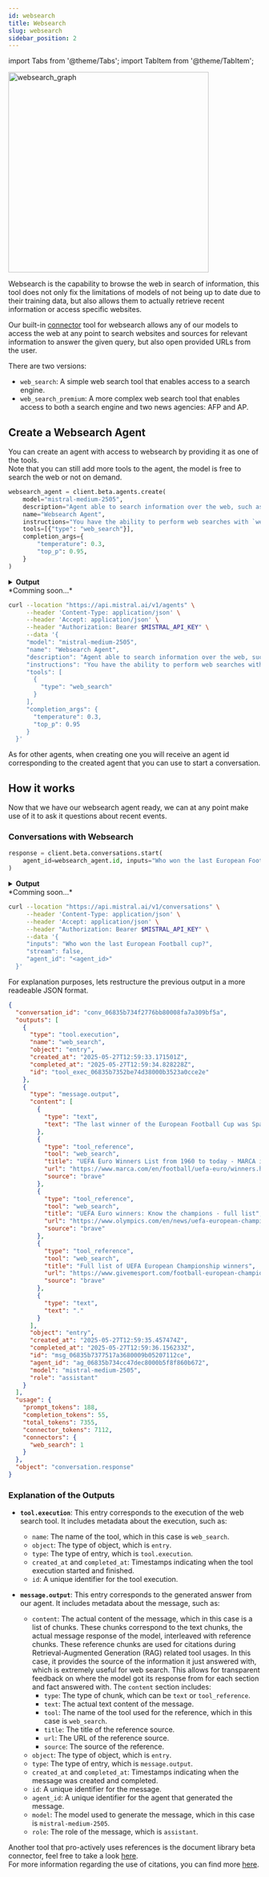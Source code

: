 ```yaml
---
id: websearch
title: Websearch
slug: websearch
sidebar_position: 2
---
```


import Tabs from '@theme/Tabs';
import TabItem from '@theme/TabItem';

<div style={{ textAlign: 'center' }}>
  <img
    src="/img/websearch_connector.png"
    alt="websearch_graph"
    width="400"
    style={{ borderRadius: '15px' }}
  />
</div>

Websearch is the capability to browse the web in search of information, this tool does not only fix the limitations of models of not being up to date due to their training data, but also allows them to actually retrieve recent information or access specific websites.

Our built-in [connector](../connectors) tool for websearch allows any of our models to access the web at any point to search websites and sources for relevant information to answer the given query, but also open provided URLs from the user.

There are two versions:
- `web_search`: A simple web search tool that enables access to a search engine.
- `web_search_premium`: A more complex web search tool that enables access to both a search engine and two news agencies: AFP and AP.

## Create a Websearch Agent
You can create an agent with access to websearch by providing it as one of the tools.  
Note that you can still add more tools to the agent, the model is free to search the web or not on demand.

<Tabs groupId="code">
  <TabItem value="python" label="python" default>

```py
websearch_agent = client.beta.agents.create(
    model="mistral-medium-2505",
    description="Agent able to search information over the web, such as news, weather, sport results...",
    name="Websearch Agent",
    instructions="You have the ability to perform web searches with `web_search` to find up-to-date information.",
    tools=[{"type": "web_search"}],
    completion_args={
        "temperature": 0.3,
        "top_p": 0.95,
    }
)
```
<details>
    <summary><b>Output</b></summary>
```
model='mistral-medium-2505' name='Websearch Agent' description='Agent able to search information over the web, such as news, weather, sport results...' id='ag_06835b734cc47dec8000b5f8f860b672' version=0 created_at=datetime.datetime(2025, 5, 27, 12, 59, 32, 803403, tzinfo=TzInfo(UTC)) updated_at=datetime.datetime(2025, 5, 27, 12, 59, 32, 803405, tzinfo=TzInfo(UTC)) instructions='You have the ability to perform web searches with `web_search` to find up-to-date information.' tools=[WebSearchTool(type='web_search')] completion_args=CompletionArgs(stop=None, presence_penalty=None, frequency_penalty=None, temperature=0.3, top_p=0.95, max_tokens=None, random_seed=None, prediction=None, response_format=None, tool_choice='auto') handoffs=None object='agent'
```
</details>
  </TabItem>

  <TabItem value="typescript" label="typescript">
  *Comming soon...*
  </TabItem>

  <TabItem value="curl" label="curl">

```bash
curl --location "https://api.mistral.ai/v1/agents" \
     --header 'Content-Type: application/json' \
     --header 'Accept: application/json' \
     --header "Authorization: Bearer $MISTRAL_API_KEY" \
     --data '{
     "model": "mistral-medium-2505",
     "name": "Websearch Agent",
     "description": "Agent able to search information over the web, such as news, weather, sport results...",
     "instructions": "You have the ability to perform web searches with `web_search` to find up-to-date information.",
     "tools": [
       {
         "type": "web_search"
       }
     ],
     "completion_args": {
       "temperature": 0.3,
       "top_p": 0.95
     }
  }'
```
  </TabItem>
</Tabs>

As for other agents, when creating one you will receive an agent id corresponding to the created agent that you can use to start a conversation.

## How it works
Now that we have our websearch agent ready, we can at any point make use of it to ask it questions about recent events.

### Conversations with Websearch

<Tabs groupId="code">
  <TabItem value="python" label="python" default>

```py
response = client.beta.conversations.start(
    agent_id=websearch_agent.id, inputs="Who won the last European Football cup?"
)
```

<details>
    <summary><b>Output</b></summary>

```
conversation_id='conv_06835b734f2776bb80008fa7a309bf5a' outputs=[ToolExecutionEntry(name='web_search', object='entry', type='tool.execution', created_at=datetime.datetime(2025, 5, 27, 12, 59, 33, 171501, tzinfo=TzInfo(UTC)), completed_at=datetime.datetime(2025, 5, 27, 12, 59, 34, 828228, tzinfo=TzInfo(UTC)), id='tool_exec_06835b7352be74d38000b3523a0cce2e', info={}), MessageOutputEntry(content=[TextChunk(text='The last winner of the European Football Cup was Spain, who won the UEFA Euro 2024 by defeating England 2-1 in the final', type='text'), ToolReferenceChunk(tool='web_search', title='UEFA Euro Winners List from 1960 to today - MARCA in English', type='tool_reference', url='https://www.marca.com/en/football/uefa-euro/winners.html', source='brave'), ToolReferenceChunk(tool='web_search', title='UEFA Euro winners: Know the champions - full list', type='tool_reference', url='https://www.olympics.com/en/news/uefa-european-championships-euro-winners-list-champions', source='brave'), ToolReferenceChunk(tool='web_search', title='Full list of UEFA European Championship winners', type='tool_reference', url='https://www.givemesport.com/football-european-championship-winners/', source='brave'), TextChunk(text='.', type='text')], object='entry', type='message.output', created_at=datetime.datetime(2025, 5, 27, 12, 59, 35, 457474, tzinfo=TzInfo(UTC)), completed_at=datetime.datetime(2025, 5, 27, 12, 59, 36, 156233, tzinfo=TzInfo(UTC)), id='msg_06835b7377517a3680009b05207112ce', agent_id='ag_06835b734cc47dec8000b5f8f860b672', model='mistral-medium-2505', role='assistant')] usage=ConversationUsageInfo(prompt_tokens=188, completion_tokens=55, total_tokens=7355, connector_tokens=7112, connectors={'web_search': 1}) object='conversation.response'
```
</details>
  </TabItem>

  <TabItem value="typescript" label="typescript">
  *Comming soon...*
  </TabItem>

  <TabItem value="curl" label="curl">

```bash
curl --location "https://api.mistral.ai/v1/conversations" \
     --header 'Content-Type: application/json' \
     --header 'Accept: application/json' \
     --header "Authorization: Bearer $MISTRAL_API_KEY" \
     --data '{
     "inputs": "Who won the last European Football cup?",
     "stream": false,
     "agent_id": "<agent_id>"
  }'
```
  </TabItem>
</Tabs>

For explanation purposes, lets restructure the previous output in a more readeable JSON format.

```json
{
  "conversation_id": "conv_06835b734f2776bb80008fa7a309bf5a",
  "outputs": [
    {
      "type": "tool.execution",
      "name": "web_search",
      "object": "entry",
      "created_at": "2025-05-27T12:59:33.171501Z",
      "completed_at": "2025-05-27T12:59:34.828228Z",
      "id": "tool_exec_06835b7352be74d38000b3523a0cce2e"
    },
    {
      "type": "message.output",
      "content": [
        {
          "type": "text",
          "text": "The last winner of the European Football Cup was Spain, who won the UEFA Euro 2024 by defeating England 2-1 in the final"
        },
        {
          "type": "tool_reference",
          "tool": "web_search",
          "title": "UEFA Euro Winners List from 1960 to today - MARCA in English",
          "url": "https://www.marca.com/en/football/uefa-euro/winners.html",
          "source": "brave"
        },
        {
          "type": "tool_reference",
          "tool": "web_search",
          "title": "UEFA Euro winners: Know the champions - full list",
          "url": "https://www.olympics.com/en/news/uefa-european-championships-euro-winners-list-champions",
          "source": "brave"
        },
        {
          "type": "tool_reference",
          "tool": "web_search",
          "title": "Full list of UEFA European Championship winners",
          "url": "https://www.givemesport.com/football-european-championship-winners/",
          "source": "brave"
        },
        {
          "type": "text",
          "text": "."
        }
      ],
      "object": "entry",
      "created_at": "2025-05-27T12:59:35.457474Z",
      "completed_at": "2025-05-27T12:59:36.156233Z",
      "id": "msg_06835b7377517a3680009b05207112ce",
      "agent_id": "ag_06835b734cc47dec8000b5f8f860b672",
      "model": "mistral-medium-2505",
      "role": "assistant"
    }
  ],
  "usage": {
    "prompt_tokens": 188,
    "completion_tokens": 55,
    "total_tokens": 7355,
    "connector_tokens": 7112,
    "connectors": {
      "web_search": 1
    }
  },
  "object": "conversation.response"
}
```

### Explanation of the Outputs

- **`tool.execution`**: This entry corresponds to the execution of the web search tool. It includes metadata about the execution, such as:
  - `name`: The name of the tool, which in this case is `web_search`.
  - `object`: The type of object, which is `entry`.
  - `type`: The type of entry, which is `tool.execution`.
  - `created_at` and `completed_at`: Timestamps indicating when the tool execution started and finished.
  - `id`: A unique identifier for the tool execution.

- **`message.output`**: This entry corresponds to the generated answer from our agent. It includes metadata about the message, such as:
  - `content`: The actual content of the message, which in this case is a list of chunks. These chunks correspond to the text chunks, the actual message response of the model, interleaved with reference chunks. These reference chunks are used for citations during Retrieval-Augmented Generation (RAG) related tool usages. In this case, it provides the source of the information it just answered with, which is extremely useful for web search. This allows for transparent feedback on where the model got its response from for each section and fact answered with. The `content` section includes:
    - `type`: The type of chunk, which can be `text` or `tool_reference`.
    - `text`: The actual text content of the message.
    - `tool`: The name of the tool used for the reference, which in this case is `web_search`.
    - `title`: The title of the reference source.
    - `url`: The URL of the reference source.
    - `source`: The source of the reference.
  - `object`: The type of object, which is `entry`.
  - `type`: The type of entry, which is `message.output`.
  - `created_at` and `completed_at`: Timestamps indicating when the message was created and completed.
  - `id`: A unique identifier for the message.
  - `agent_id`: A unique identifier for the agent that generated the message.
  - `model`: The model used to generate the message, which in this case is `mistral-medium-2505`.
  - `role`: The role of the message, which is `assistant`.

Another tool that pro-actively uses references is the document library beta connector, feel free to take a look [here](../document_library).   
For more information regarding the use of citations, you can find more [here](../../../capabilities/citations).
